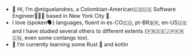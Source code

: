 - 👋 Hi, I’m @miguelandres, a Colombian-American🇨🇴🇺🇸 Software Engineer👨🏻‍💻 based in New York City 🗽. 
- I love (spoken🗣) languages, fluent in es-CO🇨🇴, pt-BR🇧🇷, en-US🇺🇸 and I have studied several others to different extents (🇫🇷🇸🇪🇯🇵🇰🇷🇨🇳, even some conlangs too).
- 🌱 I’m currently learning some Rust 🦀 and kotlin

<!---
miguelandres/miguelandres is a ✨ special ✨ repository because its `README.md` (this file) appears on your GitHub profile.
You can click the Preview link to take a look at your changes.
--->
